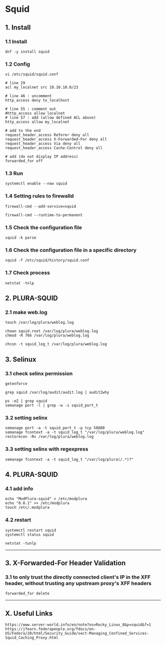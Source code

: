 # Squid

## 1. Install

### 1.1 Install

    dnf -y install squid
    
### 1.2 Config

    vi /etc/squid/squid.conf
    
    # line 29
    acl my_localnet src 10.10.10.0/23
    
    # line 46 : uncomment
    http_access deny to_localhost
    
    # line 55 : comment out
    #http_access allow localnet
    # line 57 : add (allow defined ACL above)
    http_access allow my_localnet
    
    # add to the end
    request_header_access Referer deny all
    request_header_access X-Forwarded-For deny all
    request_header_access Via deny all
    request_header_access Cache-Control deny all
    
    # add (do not display IP address)
    forwarded_for off

### 1.3 Run

    systemctl enable --now squid
    
### 1.4 Setting rules to firewalld

    firewall-cmd --add-service=squid
    
    firewall-cmd --runtime-to-permanent

### 1.5 Check the configuration file

    squid -k parse

### 1.6 Check the configuration file in a specific directory

    squid -f /etc/squid/history/squid.conf

### 1.7 Check process

    netstat -tnlp

## 2. PLURA-SQUID

### 2.1 make web.log

    touch /var/log/plura/weblog.log
    
    chown squid.root /var/log/plura/weblog.log
    chmod -R 766 /var/log/plura/weblog.log

    chcon -t squid_log_t /var/log/plura/weblog.log

## 3. Selinux

### 3.1 check selinx permission

    getenforce
    
    grep squid /var/log/audit/audit.log | audit2why
    
    ps -eZ | grep squid
    semanage port -l | grep -w -i squid_port_t

### 3.2 setting selinx
    semanage port -a -t squid_port_t -p tcp 58080
    semanage fcontext -a -t squid_log_t "/var/log/plura/weblog.log"
    restorecon -Rv /var/log/plura/weblog.log

### 3.3 setting selinx with regexpress
    semanage fcontext -a -t squid_log_t "/var/log/plura(/.*)?"

## 4. PLURA-SQUID

### 4.1 add info

    echo "ModPlura-squid" > /etc/modplura
    echo "0.0.1" >> /etc/modplura
    touch /etc/.modplura

### 4.2 restart

    systemctl restart squid
    systemctl status squid

    netstat -tunlp

<hr/>

## 3. X-Forwarded-For Header Validation

### 3.1 to only trust the directly connected client's IP in the XFF header, without trusting any upstream proxy's XFF headers
 
```
forwarded_for delete
```
 

<hr/>

## X. Useful Links

    https://www.server-world.info/en/note?os=Rocky_Linux_8&p=squid&f=1
    https://jfearn.fedorapeople.org/fdocs/en-US/Fedora/20/html/Security_Guide/sect-Managing_Confined_Services-Squid_Caching_Proxy.html
